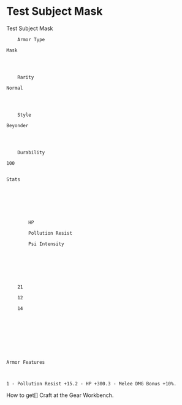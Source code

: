 # Test Subject Mask

Test Subject Mask


	
		
		
	
	



	
		Armor Type
	
	Mask



	
		Rarity
	
	Normal



	
		Style
	
	Beyonder



	
		Durability
	
	100


	Stats

	
	
	
	
		
		
			HP
		
			Pollution Resist
		
			Psi Intensity
		
		
	
	
	
	
	
		21
	
		12
	
		14
	
	
	






	Armor Features


	
	1 - Pollution Resist +15.2 - HP +300.3 - Melee DMG Bonus +10%.







How to get[]
Craft at the Gear Workbench.
